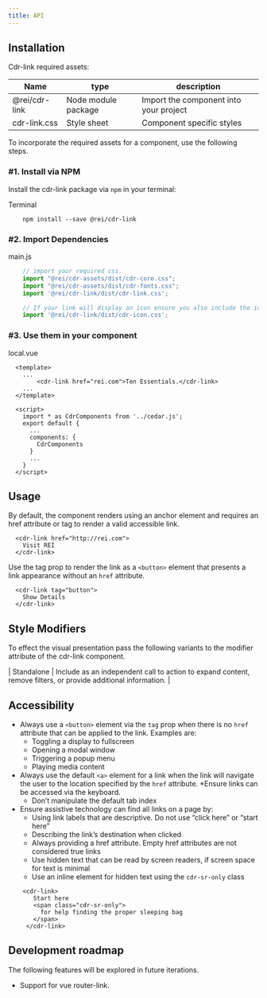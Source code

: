 ```yaml
---
title: API
---
```



## Installation

Cdr-link required assets:

| Name          | type                | description                            |
| ------------- | ------------------- | -------------------------------------- |
| @rei/cdr-link | Node module package | Import the component into your project |
| cdr-link.css  | Style sheet         | Component specific styles              |


To incorporate the required assets for a component, use the following steps.
### #1. Install via NPM
Install the cdr-link package via `npm` in your terminal:

Terminal
```terminal
    npm install --save @rei/cdr-link
```

### #2. Import Dependencies

main.js 
```javascript
    // import your required css.
    import "@rei/cdr-assets/dist/cdr-core.css";
    import "@rei/cdr-assets/dist/cdr-fonts.css";
    import '@rei/cdr-link/dist/cdr-link.css';

    // If your link will display an icon ensure you also include the icon’s css file.
    import '@rei/cdr-link/dist/cdr-icon.css';
```

### #3. Use them in your component

local.vue 
```vue
  <template>
    ...
        <cdr-link href="rei.com">Ten Essentials.</cdr-link>
    ...
  </template>
    
  <script> 
    import * as CdrComponents from '../cedar.js';
    export default {
      ...
      components: {
        CdrComponents
      }
      ...
    }
  </script>
```

## Usage

By default, the component renders using an anchor element and requires an href attribute or tag to render a valid accessible link.

```vue
  <cdr-link href="http://rei.com">
    Visit REI
  </cdr-link>
```

Use the tag prop to render the link as a `<button>` element that presents a link appearance without an `href` attribute.

```vue
  <cdr-link tag="button">
    Show Details
  </cdr-link>
```

## Style Modifiers
To effect the visual presentation pass the following variants to the modifier attribute of the cdr-link component.

| Standalone | Include as an independent call to action to expand content, remove filters, or provide additional information. |

## Accessibility

* Always use a `<button>` element via the `tag` prop when there is no `href` attribute that can be applied to the link. Examples are: 
  * Toggling a display to fullscreen
  * Opening a modal window
  * Triggering a popup menu
  * Playing media content
* Always use the default `<a>` element for a link when the link will navigate the user to the location specified by the `href` attribute.
*Ensure links can be accessed via the keyboard.
  * Don’t manipulate the default tab index
* Ensure assistive technology can find all links on a page by:
  * Using link labels that are descriptive. Do not use  “click here” or “start here”
  * Describing the link’s destination when clicked 
  * Always providing a href attribute. Empty href attributes are not considered true links
  * Use hidden text that can be read by screen readers, if screen space for text is minimal
  * Use an inline element for hidden text using the `cdr-sr-only` class
```vue
    <cdr-link>
       Start here 
       <span class="cdr-sr-only">
         for help finding the proper sleeping bag 
       </span>
     </cdr-link>
```

## Development roadmap

The following features will be explored in future iterations.
* Support for vue router-link.



